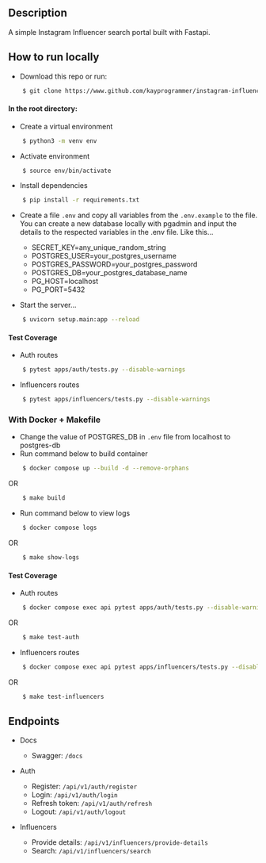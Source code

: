 ## Description

A simple Instagram Influencer search portal built with Fastapi.

## How to run locally

* Download this repo or run: 
```bash
    $ git clone https://www.github.com/kayprogrammer/instagram-influencers/
```

#### In the root directory:
- Create a virtual environment
```bash
    $ python3 -m venv env
```
- Activate environment
```bash
    $ source env/bin/activate
```
- Install dependencies
```bash
    $ pip install -r requirements.txt
```
- Create a file `.env` and copy all variables from the `.env.example` to the file.
    You can create a new database locally with pgadmin and input the details to the respected variables in the .env file. Like this...

    * SECRET_KEY=any_unique_random_string
    * POSTGRES_USER=your_postgres_username
    * POSTGRES_PASSWORD=your_postgres_password
    * POSTGRES_DB=your_postgres_database_name
    * PG_HOST=localhost
    * PG_PORT=5432

- Start the server... 
```bash
    $ uvicorn setup.main:app --reload
```

#### Test Coverage
- Auth routes 
```bash
    $ pytest apps/auth/tests.py --disable-warnings
```
- Influencers routes 
```bash
    $ pytest apps/influencers/tests.py --disable-warnings
```

### With Docker + Makefile
- Change the value of POSTGRES_DB in `.env` file from localhost to postgres-db
- Run command below to build container
```bash
    $ docker compose up --build -d --remove-orphans
``` 
OR 
```bash
    $ make build
```
- Run command below to view logs 
```bash
    $ docker compose logs
``` 
OR 
```bash
    $ make show-logs
```

#### Test Coverage
- Auth routes
```bash
    $ docker compose exec api pytest apps/auth/tests.py --disable-warnings
```
OR
```bash
    $ make test-auth
```

- Influencers routes
```bash
    $ docker compose exec api pytest apps/influencers/tests.py --disable-warnings
```
OR
```bash
    $ make test-influencers
```

## Endpoints

- Docs
    * Swagger: `/docs` 
- Auth 
    * Register: `/api/v1/auth/register`
    * Login: `/api/v1/auth/login`
    * Refresh token: `/api/v1/auth/refresh`
    * Logout: `/api/v1/auth/logout`

- Influencers
    * Provide details: `/api/v1/influencers/provide-details`
    * Search: `/api/v1/influencers/search`

